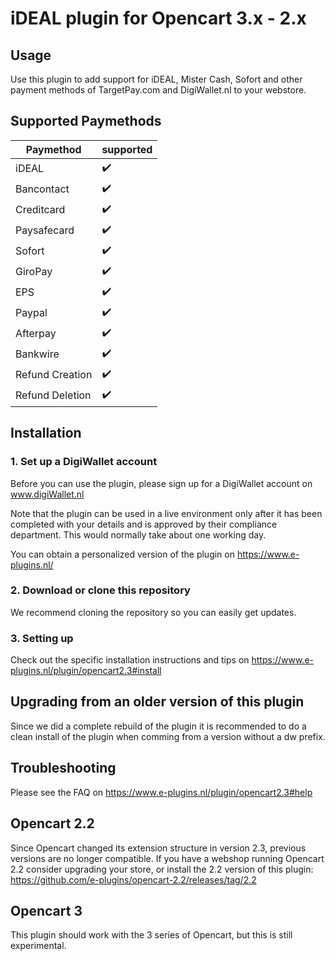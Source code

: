 # iDEAL plugin for Opencart 3.x - 2.x

## Usage
Use this plugin to add support for iDEAL, Mister Cash, Sofort and other payment methods of 
TargetPay.com and DigiWallet.nl to your webstore. 

## Supported Paymethods
| Paymethod	|   supported	| 
|-------------	|---	|
| iDEAL	|:heavy_check_mark:	|
| Bancontact	|:heavy_check_mark:	|
| Creditcard	|:heavy_check_mark:	|
| Paysafecard	|:heavy_check_mark:	|
| Sofort	|:heavy_check_mark:	|
| GiroPay	|:heavy_check_mark:	|
| EPS	|:heavy_check_mark:	|
| Paypal	|:heavy_check_mark:	|
| Afterpay	|:heavy_check_mark:	|
| Bankwire	|:heavy_check_mark:	|
| Refund Creation	|:heavy_check_mark:	|
| Refund Deletion	|:heavy_check_mark:	|

## Installation

### 1. Set up a DigiWallet account
Before you can use the plugin, please sign up for a DigiWallet account on www.digiWallet.nl

Note that the plugin can be used in a live environment only after it has been completed with your details and
is approved by their compliance department. This would normally take about one working day. 

You can obtain a personalized version of the plugin on https://www.e-plugins.nl/

### 2. Download or clone this repository

We recommend cloning the repository so you can easily get updates. 

### 3. Setting up

Check out the specific installation instructions and tips on https://www.e-plugins.nl/plugin/opencart2.3#install

## Upgrading from an older version of this plugin

Since we did a complete rebuild of the plugin it is recommended to do a clean install of the plugin when comming from a version without a dw prefix.

## Troubleshooting

Please see the FAQ on https://www.e-plugins.nl/plugin/opencart2.3#help

## Opencart 2.2
Since Opencart changed its extension structure in version 2.3, previous versions are no longer compatible.
If you have a webshop running Opencart 2.2 consider upgrading your store, or install the 2.2 version of this plugin: https://github.com/e-plugins/opencart-2.2/releases/tag/2.2

## Opencart 3
This plugin should work with the 3 series of Opencart, but this is still experimental. 
